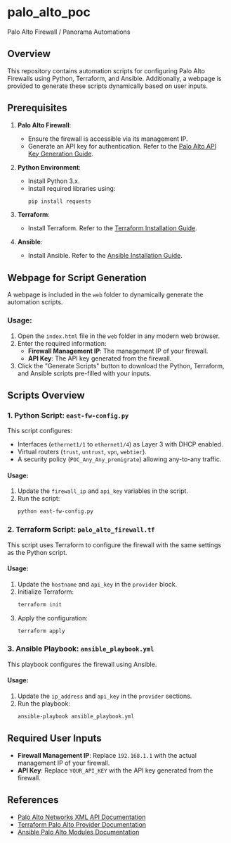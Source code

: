 # palo_alto_poc

Palo Alto Firewall / Panorama Automations

## Overview

This repository contains automation scripts for configuring Palo Alto Firewalls using Python, Terraform, and Ansible. Additionally, a webpage is provided to generate these scripts dynamically based on user inputs.

## Prerequisites

1. **Palo Alto Firewall**:
   - Ensure the firewall is accessible via its management IP.
   - Generate an API key for authentication. Refer to the [Palo Alto API Key Generation Guide](https://docs.paloaltonetworks.com/pan-os/10-1/pan-os-panorama-api/get-started-with-the-pan-os-xml-api/get-your-api-key).

2. **Python Environment**:
   - Install Python 3.x.
   - Install required libraries using:
     ```bash
     pip install requests
     ```

3. **Terraform**:
   - Install Terraform. Refer to the [Terraform Installation Guide](https://developer.hashicorp.com/terraform/tutorials/aws-get-started/install-cli).

4. **Ansible**:
   - Install Ansible. Refer to the [Ansible Installation Guide](https://docs.ansible.com/ansible/latest/installation_guide/intro_installation.html).

## Webpage for Script Generation

A webpage is included in the `web` folder to dynamically generate the automation scripts.

### Usage:
1. Open the `index.html` file in the `web` folder in any modern web browser.
2. Enter the required information:
   - **Firewall Management IP**: The management IP of your firewall.
   - **API Key**: The API key generated from the firewall.
3. Click the "Generate Scripts" button to download the Python, Terraform, and Ansible scripts pre-filled with your inputs.

## Scripts Overview

### 1. Python Script: `east-fw-config.py`

This script configures:
- Interfaces (`ethernet1/1` to `ethernet1/4`) as Layer 3 with DHCP enabled.
- Virtual routers (`trust`, `untrust`, `vpn`, `webtier`).
- A security policy (`POC_Any_Any_premigrate`) allowing any-to-any traffic.

#### Usage:
1. Update the `firewall_ip` and `api_key` variables in the script.
2. Run the script:
   ```bash
   python east-fw-config.py
   ```

### 2. Terraform Script: `palo_alto_firewall.tf`

This script uses Terraform to configure the firewall with the same settings as the Python script.

#### Usage:
1. Update the `hostname` and `api_key` in the `provider` block.
2. Initialize Terraform:
   ```bash
   terraform init
   ```
3. Apply the configuration:
   ```bash
   terraform apply
   ```

### 3. Ansible Playbook: `ansible_playbook.yml`

This playbook configures the firewall using Ansible.

#### Usage:
1. Update the `ip_address` and `api_key` in the `provider` sections.
2. Run the playbook:
   ```bash
   ansible-playbook ansible_playbook.yml
   ```

## Required User Inputs

- **Firewall Management IP**: Replace `192.168.1.1` with the actual management IP of your firewall.
- **API Key**: Replace `YOUR_API_KEY` with the API key generated from the firewall.

## References

- [Palo Alto Networks XML API Documentation](https://docs.paloaltonetworks.com/pan-os/10-1/pan-os-panorama-api)
- [Terraform Palo Alto Provider Documentation](https://registry.terraform.io/providers/PaloAltoNetworks/panos/latest/docs)
- [Ansible Palo Alto Modules Documentation](https://docs.ansible.com/ansible/latest/collections/paloaltonetworks/panos/index.html)
